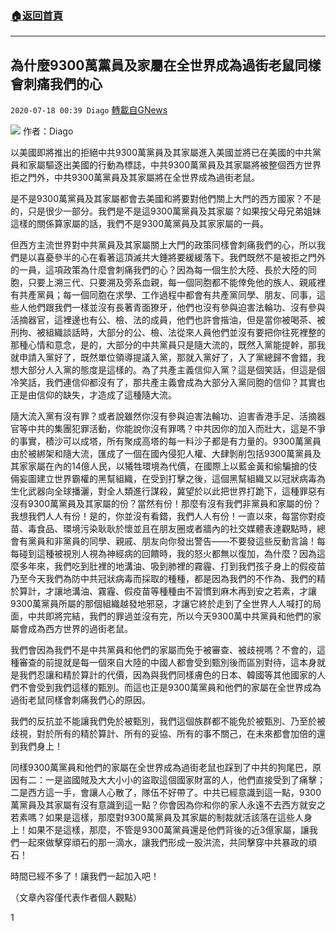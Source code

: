###  [:house:返回首頁](https://github.com/ourhimalayas/txt)
---

## 為什麼9300萬黨員及家屬在全世界成為過街老鼠同樣會刺痛我們的心
`2020-07-18 00:39 Diago` [轉載自GNews](https://gnews.org/zh-hant/268036/)

![](https://s3.amazonaws.com/gnews-media-offload/wp-content/uploads/2020/07/18003229/%E5%B0%81%E9%9D%A2-27.jpg)
作者：Diago

以美國即將推出的拒絕中共9300萬黨員及其家屬進入美國並將已在美國的中共黨員和家屬驅逐出美國的行動為標誌，中共9300萬黨員及其家屬將被整個西方世界拒之門外，中共9300萬黨員及其家屬將在全世界成為過街老鼠。

是不是9300萬黨員及其家屬都會去美國和將要對他們關上大門的西方國家？不是的，只是很少一部分。我們是不是這9300萬黨員及其家屬？如果按父母兄弟姐妹這樣的關係算家屬的話，我們不是9300萬黨員及其家家屬的一員。

但西方主流世界對中共黨員及其家屬關上大門的政策同樣會刺痛我們的心，所以我們是以喜憂參半的心在看著這頂滅共大錘將要緩緩落下。我們既然不是被拒之門外的一員，這項政策為什麼會刺痛我們的心？因為每一個生於大陸、長於大陸的同胞，只要上溯三代、只要溯及旁系血親，每一個同胞都不能倖免他的族人、親戚裡有共產黨員；每一個同胞在求學、工作過程中都會有共產黨同學、朋友、同事，這些人他們跟我們一樣並沒有長著青面獠牙，他們也沒有參與迫害法輪功、沒有參與活摘器官，這裡邊也有公、檢、法的成員，他們也許會揩油，但是當你被喝茶、被刑拘、被組織談話時，大部分的公、檢、法從來人員他們並沒有要把你往死裡整的那種心情和意念，是的，大部分的中共黨員只是隨大流的，既然入黨能提幹，那我就申請入黨好了，既然單位領導提議入黨，那就入黨好了，入了黨總歸不會錯，我想大部分人入黨的態度是這樣的。為了共產主義信仰入黨？這是個笑話，但這是個冷笑話，我們連信仰都沒有了，那共產主義會成為大部分入黨同胞的信仰？其實也正是由信仰的缺失，才造成了這種隨大流。

隨大流入黨有沒有罪？或者說雖然你沒有參與迫害法輪功、迫害香港手足、活摘器官等中共的集團犯罪活動，你能說你沒有罪嗎？中共因你的加入而壯大，這是不爭的事實，積沙可以成塔，所有聚成高塔的每一料沙子都是有力量的。9300萬黨員由於被綁架和隨大流，匯成了一個在國內侵犯人權、大肆剝削包括9300萬黨員及其家家屬在內的14億人民，以犧牲環境為代價，在國際上以藍金黃和偷騙搶的伎倆妄圖建立世界霸權的黑幫組織，在受到打擊之後，這個黑幫組織又以冠狀病毒為生化武器向全球播灑，對全人類進行謀殺，冀望於以此把世界打跪下，這種罪惡有沒有9300萬黨員及其家屬的份？當然有份！那麼有沒有我們非黨員和家屬的份？我想我們人人有份！是的，你並沒有看錯，我們人人有份！一直以來，每當你對疫苗、毒食品、環境污染耿耿於懷並且在朋友圈或者牆內的社交媒體表達觀點時，總會有黨員和非黨員的同學、親戚、朋友向你發出警告——不要發這些反動言論！每每碰到這種被視別人視為神經病的回饋時，我的怒火都無以復加，為什麼？因為這麼多年來，我們吃到肚裡的地溝油、吸到肺裡的霧霾、打到我們孩子身上的假疫苗乃至今天我們為防中共冠狀病毒而採取的種種，都是因為我們的不作為、我們的精於算計，才讓地溝油、霧霾、假疫苗等種種由不習慣到麻木再到安之若素，才讓9300萬黨員所屬的那個組織越發地邪惡，才讓它終於走到了全世界人人喊打的局面，中共即將完結，我們的罪過並沒有完，所以今天9300萬中共黨員和他們的家屬會成為西方世界的過街老鼠。

我們會因為我們不是中共黨員和他們的家屬而免于被審查、被歧視嗎？不會的，這種審查的前提就是每一個來自大陸的中國人都會受到甄別後而區別對待，這本身就是我們忍讓和精於算計的代價，因為與我們同樣膚色的日本、韓國等其他國家的人們不會受到我們這樣的甄別。而這也正是9300萬黨員和他們的家屬在全世界成為過街老鼠同樣會刺痛我們心的原因。

我們的反抗並不能讓我們免於被甄別，我們這個族群都不能免於被甄別、乃至於被歧視，對於所有的精於算計、所有的妥協、所有的事不關己，在未來都會加倍的還到我們身上！

同樣9300萬黨員和他們的家屬在全世界成為過街老鼠也踩到了中共的狗尾巴，原因有二：一是盜國賊及大大小小的盜取這個國家財富的人，他們直接受到了痛擊；二是西方這一手，會讓人心散了，隊伍不好帶了。中共已經意識到這一點，9300萬黨員及其家屬有沒有意識到這一點？你會因為你和你的家人永遠不去西方就安之若素嗎？如果是這樣，那麼對9300萬黨員及其家屬的制裁就活該落在這些人身上！如果不是這樣，那麼，不管是9300萬黨員還是他們背後的近3億家屬，讓我們一起來做擊穿頑石的那一滴水，讓我們形成一股洪流，共同擊穿中共暴政的頑石！

時間已經不多了！讓我們一起加入吧！

（文章內容僅代表作者個人觀點）

1
